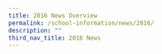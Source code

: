 ```yaml
---
title: 2016 News Overview
permalink: /school-information/news/2016/
description: ""
third_nav_title: 2016 News
---
```




